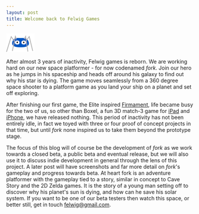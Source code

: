 ```yaml
---
layout: post
title: Welcome back to Felwig Games
---
```


<img class="teaser" src="/images/teasers/teaser-2.png" />

After almost 3 years of inactivity, Felwig games is reborn.  We are working hard on our new space platformer - for now codenamed *fork*.  Join our hero as he jumps in his spaceship and heads off around his galaxy to find out why his star is dying.  The game moves seamlessly from a 360 degree space shooter to a platform game as you land your ship on a planet and set off exploring.

After finishing our first game, the Elite inspired [Firmament](ple.com/us/app/firmament/id383706668?mt=8), life became busy for the two of us, so other than Boxel, a fun 3D match-3 game for [iPad](https://itunes.apple.com/us/app/boxel/id441537386?mt=8) and [iPhone](https://itunes.apple.com/us/app/boxel-sd/id449504741?mt=8), we have released nothing.  This period of inactivity has not been entirely idle, in fact we toyed with three or four proof of concept projects in that time, but until *fork* none inspired us to take them beyond the prototype stage.

The focus of this blog will of course be the development of *fork* as we work towards a closed beta, a public beta and eventual release, but we will also use it to discuss indie development in general through the lens of this project.  A later post will have screenshots and far more detail on *fork*'s gameplay and progress towards beta. At heart fork is an adventure platformer with the gameplay tied to a story, similar in concept to Cave Story and the 2D Zelda games.  It is the story of a young man setting off to discover why his planet's sun is dying, and how can he save his solar system.  If you want  to be one of our beta testers then watch this space, or better still, get in touch <felwig@gmail.com>.